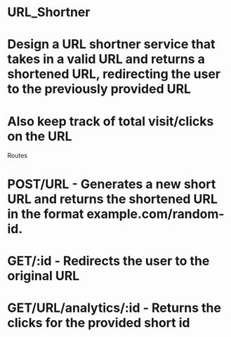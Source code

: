 # URL_Shortner

# Design a URL shortner service that takes in a valid URL and returns a shortened URL, redirecting the user to the previously provided URL

# Also keep track of total visit/clicks on the URL

Routes

# POST/URL - Generates a new short URL and returns the shortened URL in the format example.com/random-id.

# GET/:id - Redirects the user to the original URL

# GET/URL/analytics/:id - Returns the clicks for the provided short id
